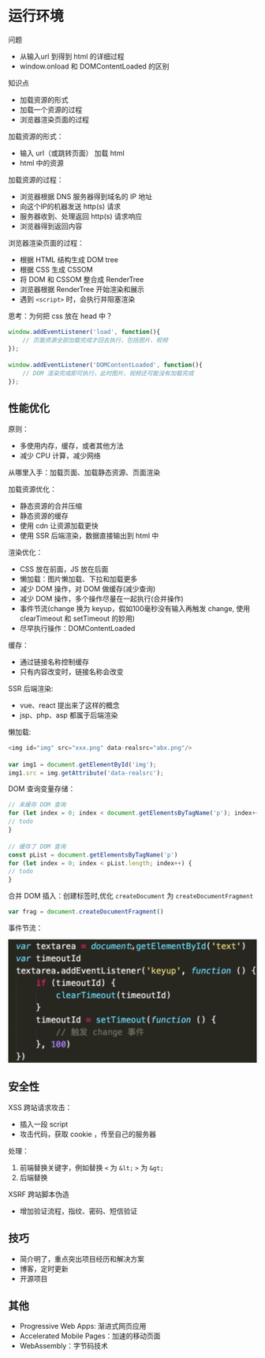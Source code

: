 # 运行环境

问题

- 从输入url 到得到 html 的详细过程
- window.onload 和 DOMContentLoaded 的区别

知识点

- 加载资源的形式
- 加载一个资源的过程
- 浏览器渲染页面的过程

加载资源的形式：

- 输入 url（或跳转页面） 加载 html
- html 中的资源

加载资源的过程：

- 浏览器根据 DNS 服务器得到域名的 IP 地址
- 向这个IP的机器发送 http(s) 请求
- 服务器收到、处理返回 http(s) 请求响应
- 浏览器得到返回内容

浏览器渲染页面的过程：

- 根据 HTML 结构生成 DOM tree
- 根据 CSS 生成 CSSOM
- 将 DOM 和 CSSOM 整合成 RenderTree
- 浏览器根据 RenderTree 开始渲染和展示
- 遇到 `<script>` 时，会执行并阻塞渲染

思考：为何把 css 放在 head 中？

```js
window.addEventListener('load', function(){
    // 页面资源全部加载完成才回去执行，包括图片、视频
});

window.addEventListener('DOMContentLoaded', function(){
    // DOM 渲染完成即可执行，此时图片、视频还可能没有加载完成
});
```

## 性能优化

原则：

- 多使用内存，缓存，或者其他方法
- 减少 CPU 计算，减少网络

从哪里入手：加载页面、加载静态资源、页面渲染

加载资源优化：

- 静态资源的合并压缩
- 静态资源的缓存
- 使用 cdn 让资源加载更快
- 使用 SSR 后端渲染，数据直接输出到 html 中

渲染优化：

- CSS 放在前面，JS 放在后面
- 懒加载：图片懒加载、下拉和加载更多
- 减少 DOM 操作，对 DOM 做缓存(减少查询)
- 减少 DOM 操作，多个操作尽量在一起执行(合并操作)
- 事件节流(change 换为 keyup，假如100毫秒没有输入再触发 change, 使用 clearTimeout 和 setTimeout 的妙用)
- 尽早执行操作：DOMContentLoaded

缓存：

- 通过链接名称控制缓存
- 只有内容改变时，链接名称会改变

SSR 后端渲染:

- vue、react 提出来了这样的概念
- jsp、php、asp 都属于后端渲染

懒加载:

```js
<img id="img" src="xxx.png" data-realsrc="abx.png"/>

var img1 = document.getElementById('img');
img1.src = img.getAttribute('data-realsrc');
```

DOM 查询变量存储：

```js
// 未缓存 DOM 查询
for (let index = 0; index < document.getElementsByTagName('p'); index++) {
// todo
}

// 缓存了 DOM 查询
const pList = document.getElementsByTagName('p')
for (let index = 0; index < pList.length; index++) {
// todo
}
```

合并 DOM 插入：创建标签时,优化 `createDocument`  为 `createDocumentFragment`

```js
var frag = document.createDocumentFragment()
```

事件节流：

![sjjl.png](./img/sjjl.png)

## 安全性

XSS 跨站请求攻击：

- 插入一段 script
- 攻击代码，获取 cookie ，传至自己的服务器

处理：

1. 前端替换关键字，例如替换 `<` 为 `&lt;` `>` 为 `&gt;`
2. 后端替换

XSRF 跨站脚本伪造

- 增加验证流程，指纹、密码、短信验证

## 技巧

- 简介明了，重点突出项目经历和解决方案
- 博客，定时更新
- 开源项目

<!-- 如何看待加班？加班就像借钱，救急不救穷
千万不可挑战面试官，不要反考面试官
学会给面试官惊喜，但不要太多
遇到不会的问题，说出知道的也可以
说说你的缺点 --- 说一下最近在学什么就可以了 -->

## 其他

- Progressive Web Apps: 渐进式网页应用
- Accelerated Mobile Pages：加速的移动页面
- WebAssembly：字节码技术
